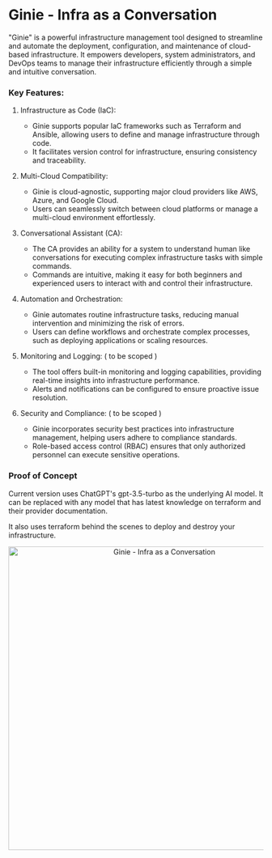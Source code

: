# Ginie - Infra as a Conversation

"Ginie" is a powerful infrastructure management tool designed to streamline and automate the deployment, configuration, and maintenance of cloud-based infrastructure. It empowers developers, system administrators, and DevOps teams to manage their infrastructure efficiently through a simple and intuitive conversation.

### Key Features:

1. Infrastructure as Code (IaC):
   - Ginie supports popular IaC frameworks such as Terraform and Ansible, allowing users to define and manage infrastructure through code.
   - It facilitates version control for infrastructure, ensuring consistency and traceability.

2. Multi-Cloud Compatibility:
   - Ginie is cloud-agnostic, supporting major cloud providers like AWS, Azure, and Google Cloud.
   - Users can seamlessly switch between cloud platforms or manage a multi-cloud environment effortlessly.

3. Conversational Assistant (CA):
   - The CA provides an ability for a system to understand human like conversations for executing complex infrastructure tasks with simple commands.
   - Commands are intuitive, making it easy for both beginners and experienced users to interact with and control their infrastructure.

4. Automation and Orchestration:
   - Ginie automates routine infrastructure tasks, reducing manual intervention and minimizing the risk of errors.
   - Users can define workflows and orchestrate complex processes, such as deploying applications or scaling resources.

5. Monitoring and Logging: ( to be scoped )
   - The tool offers built-in monitoring and logging capabilities, providing real-time insights into infrastructure performance.
   - Alerts and notifications can be configured to ensure proactive issue resolution.

6. Security and Compliance: ( to be scoped )
   - Ginie incorporates security best practices into infrastructure management, helping users adhere to compliance standards.
   - Role-based access control (RBAC) ensures that only authorized personnel can execute sensitive operations.

### Proof of Concept

Current version uses ChatGPT's gpt-3.5-turbo as the underlying AI model. It can be replaced with any model that has latest knowledge on terraform and their provider documentation.

It also uses terraform behind the scenes to deploy and destroy your infrastructure.

<p align="center">
    <img alt="Ginie - Infra as a Conversation" src="https://raw.githubusercontent.com/niravparikh05/ginie-ai/main/ginie-ai.gif" width="600" />
</p>